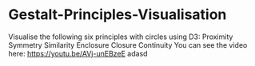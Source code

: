 # Gestalt-Principles-Visualisation
Visualise the following six principles with circles using D3:
Proximity
Symmetry
Similarity
Enclosure
Closure
Continuity
You can see the video here: https://youtu.be/AVj-unEBzeE
adasd
